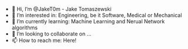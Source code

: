 - 👋 Hi, I’m @JakeT0m - Jake Tomaszewski
- 👀 I’m interested in: Engineering, be it Software, Medical or Mechanical
- 🌱 I’m currently learning: Machine Learning and Nerual Network algorithms
- 💞️ I’m looking to collaborate on ...
- 📫 How to reach me: Here!

<!---
JakeT0m/JakeT0m is a ✨ special ✨ repository because its `README.md` (this file) appears on your GitHub profile.
You can click the Preview link to take a look at your changes.
--->
